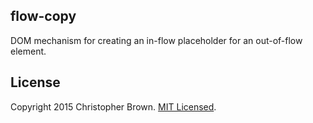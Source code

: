 ## flow-copy

DOM mechanism for creating an in-flow placeholder for an out-of-flow element.


## License

Copyright 2015 Christopher Brown. [MIT Licensed](http://chbrown.github.io/licenses/MIT/#2015).

